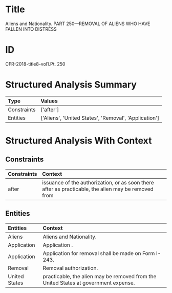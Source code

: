 # Title

 Aliens and Nationality. PART 250—REMOVAL OF ALIENS WHO HAVE FALLEN INTO DISTRESS


# ID

 CFR-2018-title8-vol1.Pt. 250


# Structured Analysis Summary

| Type        | Values                                                |
|:------------|:------------------------------------------------------|
| Constraints | ['after']                                             |
| Entities    | ['Aliens', 'United States', 'Removal', 'Application'] |


# Structured Analysis With Context

 


## Constraints

| Constraints   | Context                                                                                             |
|:--------------|:----------------------------------------------------------------------------------------------------|
| after         | issuance of the authorization, or as soon there after as practicable, the alien may be removed from |


## Entities

| Entities      | Context                                                                              |
|:--------------|:-------------------------------------------------------------------------------------|
| Aliens        | Aliens  and Nationality.                                                             |
| Application   | Application .                                                                        |
| Application   | Application  for removal shall be made on Form I-243.                                |
| Removal       | Removal  authorization.                                                              |
| United States | practicable, the alien may be removed from the United States  at government expense. |


